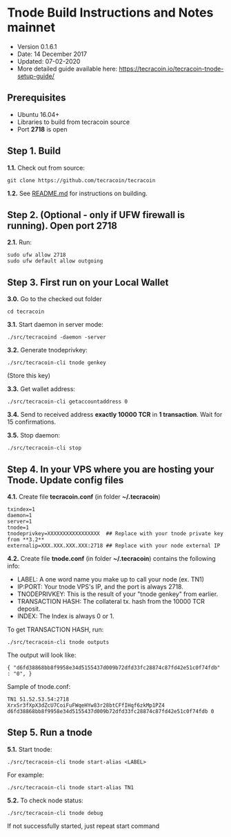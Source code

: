 Tnode Build Instructions and Notes **mainnet**
=============================
 - Version 0.1.6.1
 - Date: 14 December 2017
 - Updated: 07-02-2020
 - More detailed guide available here: https://tecracoin.io/tecracoin-tnode-setup-guide/

Prerequisites
-------------
 - Ubuntu 16.04+
 - Libraries to build from tecracoin source
 - Port **2718** is open

Step 1. Build
----------------------
**1.1.**  Check out from source:

    git clone https://github.com/tecracoin/tecracoin

**1.2.**  See [README.md](README.md) for instructions on building.

Step 2. (Optional - only if UFW firewall is running). Open port 2718
----------------------
**2.1.**  Run:

    sudo ufw allow 2718
    sudo ufw default allow outgoing
    
Step 3. First run on your Local Wallet
----------------------
**3.0.**  Go to the checked out folder

    cd tecracoin

**3.1.**  Start daemon in server mode:

    ./src/tecracoind -daemon -server

**3.2.**  Generate tnodeprivkey:

    ./src/tecracoin-cli tnode genkey

(Store this key)

**3.3.**  Get wallet address:

    ./src/tecracoin-cli getaccountaddress 0

**3.4.**  Send to received address **exactly 10000 TCR** in **1 transaction**. Wait for 15 confirmations.

**3.5.**  Stop daemon:

    ./src/tecracoin-cli stop

Step 4. In your VPS where you are hosting your Tnode. Update config files
----------------------
**4.1.**  Create file **tecracoin.conf** (in folder **~/.tecracoin**)

    txindex=1
    daemon=1
    server=1
    tnode=1
    tnodeprivkey=XXXXXXXXXXXXXXXXX  ## Replace with your tnode private key from **3.2**
    externalip=XXX.XXX.XXX.XXX:2718 ## Replace with your node external IP

**4.2.**  Create file **tnode.conf** (in folder **~/.tecracoin**) contains the following info:
 - LABEL: A one word name you make up to call your node (ex. TN1)
 - IP:PORT: Your tnode VPS's IP, and the port is always 2718.
 - TNODEPRIVKEY: This is the result of your "tnode genkey" from earlier.
 - TRANSACTION HASH: The collateral tx. hash from the 10000 TCR deposit.
 - INDEX: The Index is always 0 or 1.

To get TRANSACTION HASH, run:

    ./src/tecracoin-cli tnode outputs

The output will look like:

    { "d6fd38868bb8f9958e34d5155437d009b72dfd33fc28874c87fd42e51c0f74fdb" : "0", }

Sample of tnode.conf:

    TN1 51.52.53.54:2718 XrxSr3fXpX3dZcU7CoiFuFWqeHYw83r28btCFfIHqf6zkMp1PZ4 d6fd38868bb8f9958e34d5155437d009b72dfd33fc28874c87fd42e51c0f74fdb 0

Step 5. Run a tnode
----------------------
**5.1.**  Start tnode:

    ./src/tecracoin-cli tnode start-alias <LABEL>

For example:

    ./src/tecracoin-cli tnode start-alias TN1

**5.2.**  To check node status:

    ./src/tecracoin-cli tnode debug

If not successfully started, just repeat start command
